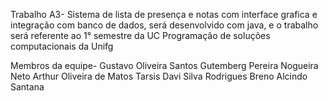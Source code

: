 Trabalho A3- Sistema de lista de presença e notas com interface grafica e integração com banco de dados, será desenvolvido com java, e o trabalho será referente ao 1° semestre da UC Programação de soluções computacionais da Unifg

Membros da equipe-
Gustavo Oliveira Santos
Gutemberg Pereira Nogueira Neto
Arthur Oliveira de Matos
Tarsis Davi Silva Rodrigues
Breno Alcindo Santana 
